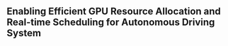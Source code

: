 ## Enabling Efficient GPU Resource Allocation and Real-time Scheduling for Autonomous Driving System
